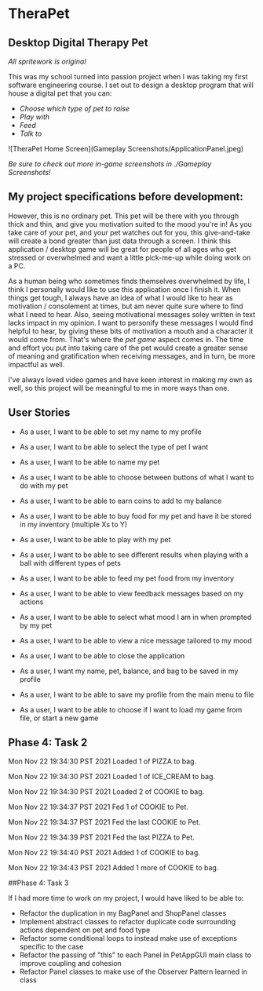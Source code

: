 # TheraPet

## Desktop Digital Therapy Pet 
*All spritework is original*

This was my school turned into passion project when I was taking my first software engineering course.
I set out to design a desktop program that will house a digital pet that you can:
- *Choose which type of pet to raise*
- *Play with*
- *Feed*
- *Talk to*

![TheraPet Home Screen](Gameplay Screenshots/ApplicationPanel.jpeg)

*Be sure to check out more in-game screenshots in ./Gameplay Screenshots!*


## My project specifications before development:

However, this is no ordinary pet. This pet will be there with you through thick and 
thin, and give you motivation suited to the mood you're in! As you take care of your pet,
and your pet watches out for you, this give-and-take will create a bond greater than
just data through a screen. I think this application
/ desktop game will be great for people of all ages who get stressed or overwhelmed
and want a little pick-me-up while doing work on a PC. 

As a human being who sometimes finds themselves overwhelmed by life, I think I personally 
would like to use this application once I finish it. When things get tough, I always have an idea
of what I would like to hear as motivation / consolement at times, but am never quite sure where to find
what I need to hear. Also, seeing motivational messages soley written in text
lacks impact in my opinion. I want to personify these messages I would find helpful
to hear, by giving these bits of motivation a mouth and a character it would come from. 
That's where the *pet game* aspect comes in. The time and effort you
put into taking care of the pet would create a greater sense of meaning and gratification
when receiving messages, and in turn, be more impactful as well.

I've always loved video games and have keen interest in making my own as well, so this project will be meaningful
to me in more ways than one.

## User Stories

- As a user, I want to be able to set my name to my profile
- As a user, I want to be able to select the type of pet I want
- As a user, I want to be able to name my pet
- As a user, I want to be able to choose between buttons of what I want to do with my pet
- As a user, I want to be able to earn coins to add to my balance
- As a user, I want to be able to buy food for my pet and have it be stored in my inventory (multiple Xs to Y)
- As a user, I want to be able to play with my pet
- As a user, I want to be able to see different results when playing with a ball with different types of pets
- As a user, I want to be able to feed my pet food from my inventory
- As a user, I want to be able to view feedback messages based on my actions
- As a user, I want to be able to select what mood I am in when prompted by my pet
- As a user, I want to be able to view a nice message tailored to my mood
- As a user, I want to be able to close the application
- As a user, I want my name, pet, balance, and bag to be saved in my profile

- As a user, I want to be able to save my profile from the main menu to file
- As a user, I want to be able to choose if I want to load my game from file, or start a new game


## Phase 4: Task 2

Mon Nov 22 19:34:30 PST 2021
Loaded 1 of PIZZA to bag.

Mon Nov 22 19:34:30 PST 2021
Loaded 1 of ICE_CREAM to bag.

Mon Nov 22 19:34:30 PST 2021
Loaded 2 of COOKIE to bag.

Mon Nov 22 19:34:37 PST 2021
Fed 1 of COOKIE to Pet.

Mon Nov 22 19:34:37 PST 2021
Fed the last COOKIE to Pet.

Mon Nov 22 19:34:39 PST 2021
Fed the last PIZZA to Pet.

Mon Nov 22 19:34:40 PST 2021
Added 1 of COOKIE to bag.

Mon Nov 22 19:34:43 PST 2021
Added 1 more of COOKIE to bag.

##Phase 4: Task 3

If I had more time to work on my project, I would have liked to be able to:
- Refactor the duplication in my BagPanel and ShopPanel classes
- Implement abstract classes to refactor duplicate code surrounding actions dependent on pet and food type
- Refactor some conditional loops to instead make use of exceptions specific to the case
- Refactor the passing of "this" to each Panel in PetAppGUI main class to improve coupling and cohesion
- Refactor Panel classes to make use of the Observer Pattern learned in class
